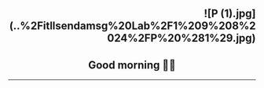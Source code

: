 <h2 align="right"> ![P (1).jpg](..%2Fitllsendamsg%20Lab%2F1%209%208%2024%2FP%20%281%29.jpg) </h2>

<h2 align="center">Good morning 👋👋</h2>

***


<!--
**itllsendamsg/itllsendamsg** is a ✨ _special_ ✨ repository because its `README.md` (this file) appears on your GitHub profile.

Here are some ideas to get you started:

- 🔭 I’m currently working on ...
- 🌱 I’m currently learning ...
- 👯 I’m looking to collaborate on ...
- 🤔 I’m looking for help with ...
- 💬 Ask me about ...
- 📫 How to reach me: ...
- 😄 Pronouns: ...
- ⚡ Fun fact: ...
-->
